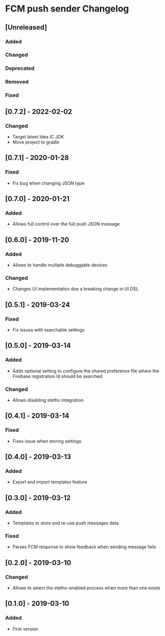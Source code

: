 <!-- Keep a Changelog guide -> https://keepachangelog.com -->

# FCM push sender Changelog

## [Unreleased]
### Added

### Changed

### Deprecated

### Removed

### Fixed

## [0.7.2] - 2022-02-02
### Changed
- Target latest Idea IC JDK
- Move project to gradle

## [0.7.1] - 2020-01-28
### Fixed
- Fix bug when changing JSON type

## [0.7.0] - 2020-01-21
### Added
- Allows full control over the full push JSON message

## [0.6.0] - 2019-11-20
### Added
- Allows to handle multiple debuggable devices

### Changed
- Changes UI implementation due a breaking change in UI DSL

## [0.5.1] - 2019-03-24
### Fixed
- Fix issues with searchable settings

## [0.5.0] - 2019-03-14
### Added
- Adds optional setting to configure the shared preference file where the Firebase registration Id should be searched

### Changed
- Allows disabling stetho integration

## [0.4.1] - 2019-03-14
### Fixed
- Fixes issue when storing settings

## [0.4.0] - 2019-03-13
### Added
- Export and import templates feature

## [0.3.0] - 2019-03-12
### Added
- Templates to store and re-use push messages data

### Fixed
- Parses FCM response to show feedback when sending message fails

## [0.2.0] - 2019-03-10
### Changed
- Allows to select the stetho-enabled process when more than one exists

## [0.1.0] - 2019-03-10
### Added
- First version